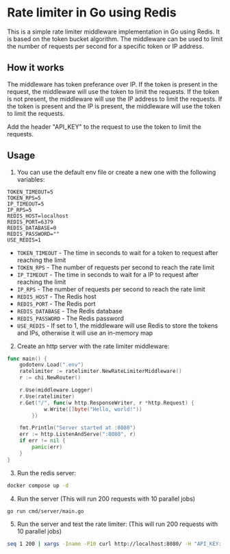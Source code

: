 # Rate limiter in Go using Redis

This is a simple rate limiter middleware implementation in Go using Redis. It is based on the token bucket algorithm. The middleware can be used to limit the number of requests per second for a specific token or IP address.


## How it works 
The middleware has token preferance over IP. If the token is present in the request, the middleware will use the token to limit the requests. If the token is not present, the middleware will use the IP address to limit the requests. If the token is present and the IP is present, the middleware will use the token to limit the requests. 

Add the header "API_KEY" to the request to use the token to limit the requests. 

## Usage 

1. You can use the default env file or create a new one with the following variables:

```env
TOKEN_TIMEOUT=5
TOKEN_RPS=5
IP_TIMEOUT=5
IP_RPS=5
REDIS_HOST=localhost
REDIS_PORT=6379
REDIS_DATABASE=0
REDIS_PASSWORD=""
USE_REDIS=1
```

* `TOKEN_TIMEOUT` - The time in seconds to wait for a token to request after reaching the limit
* `TOKEN_RPS` - The number of requests per second to reach the rate limit
* `IP_TIMEOUT` - The time in seconds to wait for a IP to request after reaching the limit
* `IP_RPS` - The number of requests per second to reach the rate limit
* `REDIS_HOST` - The Redis host
* `REDIS_PORT` - The Redis port
* `REDIS_DATABASE` - The Redis database
* `REDIS_PASSWORD` - The Redis password
* `USE_REDIS` - If set to 1, the middleware will use Redis to store the tokens and IPs, otherwise it will use an in-memory map

2. Create an http server with the rate limiter middleware:
```go
func main() {
	godotenv.Load(".env")
	ratelimiter := ratelimiter.NewRateLimiterMiddleware()
	r := chi.NewRouter()

	r.Use(middleware.Logger)
	r.Use(ratelimiter)
	r.Get("/", func(w http.ResponseWriter, r *http.Request) {
	        w.Write([]byte("Hello, world!"))
	    })

	fmt.Println("Server started at :8080")
	err := http.ListenAndServe(":8080", r)
	if err != nil {
		panic(err)
	}
}
```

3. Run the redis server:
```bash
docker compose up -d 
```

4. Run the server (This will run 200 requests with 10 parallel jobs)
```bash
go run cmd/server/main.go
```

5. Run the server and test the rate limiter: (This will run 200 requests with 10 parallel jobs)
```bash
seq 1 200 | xargs -Iname -P10 curl http://localhost:8080/ -H "API_KEY: 123"
```


